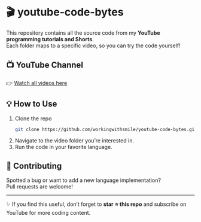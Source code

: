 
# 🎬 youtube-code-bytes

This repository contains all the source code from my **YouTube programming tutorials and Shorts**.  
Each folder maps to a specific video, so you can try the code yourself!  

## 📺 YouTube Channel
👉 [Watch all videos here](https://www.youtube.com/@workingwithsmile)  

## 💡 How to Use
1. Clone the repo  
   ```bash
   git clone https://github.com/workingwithsmile/youtube-code-bytes.git
   ```
2. Navigate to the video folder you’re interested in.  
3. Run the code in your favorite language.  

## 🤝 Contributing
Spotted a bug or want to add a new language implementation?  
Pull requests are welcome!  

---

✨ If you find this useful, don’t forget to **star ⭐ this repo** and subscribe on YouTube for more coding content.  
